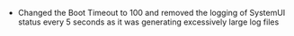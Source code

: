 - Changed the Boot Timeout to 100 and removed the logging of SystemUI status every 5 seconds as it was generating excessively large log files
